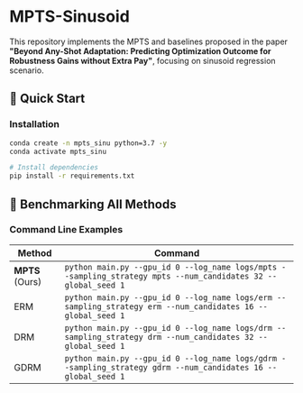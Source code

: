 # MPTS-Sinusoid

This repository implements the MPTS and baselines proposed in the paper **"Beyond Any-Shot Adaptation: Predicting Optimization Outcome for Robustness Gains without Extra Pay"**, focusing on sinusoid regression scenario.

## 🚀 Quick Start

### Installation
```bash
conda create -n mpts_sinu python=3.7 -y
conda activate mpts_sinu

# Install dependencies
pip install -r requirements.txt
```

## 🔧 Benchmarking All Methods
### Command Line Examples
| Method | Command |
|--------|---------|
| **MPTS** (Ours)   | `python main.py --gpu_id 0 --log_name logs/mpts --sampling_strategy mpts --num_candidates 32 --global_seed 1` |
| ERM    | `python main.py --gpu_id 0 --log_name logs/erm --sampling_strategy erm --num_candidates 16 --global_seed 1` |
| DRM    | `python main.py --gpu_id 0 --log_name logs/drm --sampling_strategy drm --num_candidates 32 --global_seed 1` |
| GDRM   | `python main.py --gpu_id 0 --log_name logs/gdrm --sampling_strategy gdrm --num_candidates 16 --global_seed 1` |

